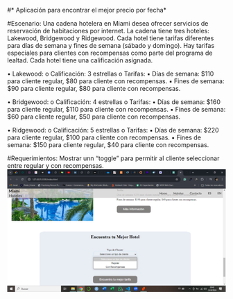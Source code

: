 #* Aplicación para encontrar el mejor precio por fecha*

#Escenario:
Una cadena hotelera en Miami desea ofrecer servicios de reservación de habitaciones por internet. La cadena tiene tres hoteles: Lakewood, Bridgewood y Ridgewood. Cada hotel tiene tarifas diferentes para días de semana y fines de semana (sábado y domingo). Hay tarifas especiales para clientes con recompensas como parte del programa de lealtad. Cada hotel tiene una calificación asignada. 

• Lakewood: 
o Calificación: 3 estrellas 
o Tarifas: 
▪ Días de semana: $110 para cliente regular, $80 para cliente con recompensas. 
▪ Fines de semana: $90 para cliente regular, $80 para cliente con recompensas. 

• Bridgewood: 
o Calificación: 4 estrellas 
o Tarifas: 
▪ Días de semana: $160 para cliente regular, $110 para cliente con recompensas. 
▪ Fines de semana: $60 para cliente regular, $50 para cliente con recompensas. 

• Ridgewood: 
o Calificación: 5 estrellas 
o Tarifas: 
▪ Días de semana: $220 para cliente regular, $100 para cliente con recompensas. 
▪ Fines de semana: $150 para cliente regular, $40 para cliente con recompensas. 

#Requerimientos:
Mostrar unn “toggle” para permitir al cliente seleccionar entre regular y con recompensas.
![alt text](image.png)

